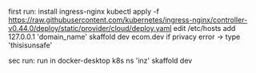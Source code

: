 first run:
install  ingress-nginx
    kubectl apply -f https://raw.githubusercontent.com/kubernetes/ingress-nginx/controller-v0.44.0/deploy/static/provider/cloud/deploy.yaml
edit /etc/hosts 
    add 127.0.0.1 'domain_name'
skaffold dev
ecom.dev
if privacy error -> type 'thisisunsafe'

sec run:
run in docker-desktop k8s ns 'inz'
skaffold dev